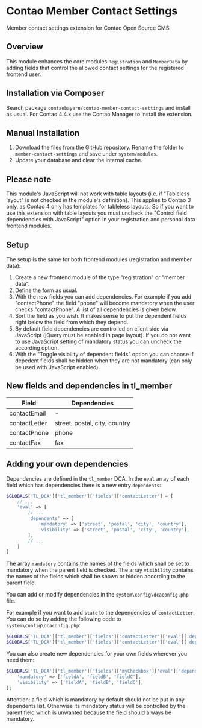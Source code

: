 # Contao Member Contact Settings

Member contact settings extension for Contao Open Source CMS


## Overview

This module enhances the core modules `Registration` and `MemberData` by adding fields that
control the allowed contact settings for the registered frontend user.

## Installation via Composer

Search package `contaobayern/contao-member-contact-settings` and install as usual.
For Contao 4.4.x use the Contao Manager to install the extension.


## Manual Installation

1. Download the files from the GitHub repository. Rename the folder to `member-contact-settings`
and save under `system/modules`.
2. Update your database and clear the internal cache.


## Please note

This module's JavaScript will not work with table layouts (i.e. if  "Tableless layout" is
not checked in the module's definition). This applies to Contao 3 only, as Contao 4 only has
templates for tableless layouts. So if you want to use this extension with table layouts you must uncheck
the "Control field dependencies with JavaScript" option in your registration and personal data frontend modules.


## Setup

The setup is the same for both frontend modules (registration and member data):

1. Create a new frontend module of the type "registration" or "member data".
2. Define the form  as usual.
3. With the new fields you can add dependencies. For example if you add "contactPhone" the field
"phone" will become mandatory when the user checks "contactPhone". A list of all dependencies is given below.
4. Sort the field as you wish. It makes sense to put the dependent fields right below the field from which
they depend.
5. By default field dependencies are controlled on client side via JavaScript (jQuery must be enabled in page layout).
If you do not want to use JavaScript setting of mandatory status you can uncheck the according option.
6. With the "Toggle visibility of dependent fields" option you can choose if depedent fields shall be hidden
when they are not mandatory (can only be used with JavaScript enabled).


## New fields and dependencies in tl_member

| Field          | Dependencies  |
| -------------  | ------------- |
| contactEmail   | - |
| contactLetter  | street, postal, city, country |
| contactPhone   | phone |
| contactFax     | fax   |


## Adding your own dependencies

Dependencies are defined in the `tl_member` DCA. In the `eval` array of each field which has dependencies
there is a new entry `dependents`:

```php
$GLOBALS['TL_DCA']['tl_member']['fields']['contactLetter'] = [
    // ...
    'eval' => [
        // ...
        'dependents' => [
            'mandatory' => ['street', 'postal', 'city', 'country'],
            'visibility' => ['street', 'postal', 'city', 'country'],
        ],
        // ...
    ]
]
```

The array `mandatory` contains the names of the fields which shall be set to mandatory when the parent
field is checked. The array `visibility` contains the names of the fields which shall be shown or hidden
according to the parent field.

You can add or modify dependencies in the `system\config\dcaconfig.php` file.

For example if you want to add `state` to the dependencies of `contactLetter`. You can do so by adding
the following code to `system\config\dcaconfig.php`:

```php
$GLOBALS['TL_DCA']['tl_member']['fields']['contactLetter']['eval']['dependents']['mandatory'][] = 'state';
$GLOBALS['TL_DCA']['tl_member']['fields']['contactLetter']['eval']['dependents']['visibility'][] = 'state';
```

You can also create new dependencies for your own fields wherever you need them:
```php
$GLOBALS['TL_DCA']['tl_member']['fields']['myCheckbox']['eval']['dependents'] = [
    'mandatory' => ['fieldA', 'fieldB', 'fieldC'],
    'visibility' => ['fieldA', 'fieldB', 'fieldC'],
];
```

Attention: a field which is mandatory by default should not be put in any dependents list. Otherwise
its mandatory status will be controlled by the parent field which is unwanted because the field should
always be mandatory.
